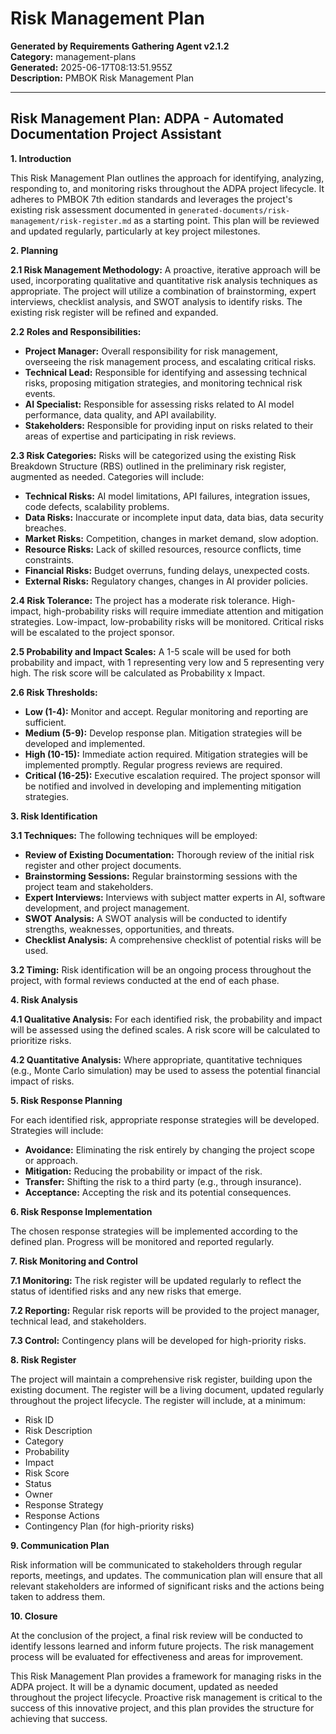 # Risk Management Plan

**Generated by Requirements Gathering Agent v2.1.2**  
**Category:** management-plans  
**Generated:** 2025-06-17T08:13:51.955Z  
**Description:** PMBOK Risk Management Plan

---

## Risk Management Plan: ADPA - Automated Documentation Project Assistant

**1. Introduction**

This Risk Management Plan outlines the approach for identifying, analyzing, responding to, and monitoring risks throughout the ADPA project lifecycle.  It adheres to PMBOK 7th edition standards and leverages the project's existing risk assessment documented in `generated-documents/risk-management/risk-register.md` as a starting point.  This plan will be reviewed and updated regularly, particularly at key project milestones.

**2. Planning**

**2.1 Risk Management Methodology:**  A proactive, iterative approach will be used, incorporating qualitative and quantitative risk analysis techniques as appropriate. The project will utilize a combination of brainstorming, expert interviews, checklist analysis, and SWOT analysis to identify risks.  The existing risk register will be refined and expanded.

**2.2 Roles and Responsibilities:**

* **Project Manager:** Overall responsibility for risk management, overseeing the risk management process, and escalating critical risks.
* **Technical Lead:** Responsible for identifying and assessing technical risks, proposing mitigation strategies, and monitoring technical risk events.
* **AI Specialist:** Responsible for assessing risks related to AI model performance, data quality, and API availability.
* **Stakeholders:** Responsible for providing input on risks related to their areas of expertise and participating in risk reviews.

**2.3 Risk Categories:**  Risks will be categorized using the existing Risk Breakdown Structure (RBS) outlined in the preliminary risk register, augmented as needed.  Categories will include:

* **Technical Risks:**  AI model limitations, API failures, integration issues, code defects, scalability problems.
* **Data Risks:** Inaccurate or incomplete input data, data bias, data security breaches.
* **Market Risks:**  Competition, changes in market demand, slow adoption.
* **Resource Risks:**  Lack of skilled resources, resource conflicts, time constraints.
* **Financial Risks:**  Budget overruns, funding delays, unexpected costs.
* **External Risks:** Regulatory changes, changes in AI provider policies.

**2.4 Risk Tolerance:** The project has a moderate risk tolerance. High-impact, high-probability risks will require immediate attention and mitigation strategies.  Low-impact, low-probability risks will be monitored.  Critical risks will be escalated to the project sponsor.

**2.5 Probability and Impact Scales:**  A 1-5 scale will be used for both probability and impact, with 1 representing very low and 5 representing very high.  The risk score will be calculated as Probability x Impact.

**2.6 Risk Thresholds:**

* **Low (1-4):** Monitor and accept.  Regular monitoring and reporting are sufficient.
* **Medium (5-9):** Develop response plan.  Mitigation strategies will be developed and implemented.
* **High (10-15):** Immediate action required.  Mitigation strategies will be implemented promptly.  Regular progress reviews are required.
* **Critical (16-25):** Executive escalation required.  The project sponsor will be notified and involved in developing and implementing mitigation strategies.

**3. Risk Identification**

**3.1 Techniques:**  The following techniques will be employed:

* **Review of Existing Documentation:** Thorough review of the initial risk register and other project documents.
* **Brainstorming Sessions:** Regular brainstorming sessions with the project team and stakeholders.
* **Expert Interviews:** Interviews with subject matter experts in AI, software development, and project management.
* **SWOT Analysis:**  A SWOT analysis will be conducted to identify strengths, weaknesses, opportunities, and threats.
* **Checklist Analysis:** A comprehensive checklist of potential risks will be used.

**3.2 Timing:** Risk identification will be an ongoing process throughout the project, with formal reviews conducted at the end of each phase.

**4. Risk Analysis**

**4.1 Qualitative Analysis:**  For each identified risk, the probability and impact will be assessed using the defined scales.  A risk score will be calculated to prioritize risks.

**4.2 Quantitative Analysis:**  Where appropriate, quantitative techniques (e.g., Monte Carlo simulation) may be used to assess the potential financial impact of risks.

**5. Risk Response Planning**

For each identified risk, appropriate response strategies will be developed.  Strategies will include:

* **Avoidance:**  Eliminating the risk entirely by changing the project scope or approach.
* **Mitigation:** Reducing the probability or impact of the risk.
* **Transfer:** Shifting the risk to a third party (e.g., through insurance).
* **Acceptance:** Accepting the risk and its potential consequences.

**6. Risk Response Implementation**

The chosen response strategies will be implemented according to the defined plan.  Progress will be monitored and reported regularly.

**7. Risk Monitoring and Control**

**7.1 Monitoring:** The risk register will be updated regularly to reflect the status of identified risks and any new risks that emerge.

**7.2 Reporting:**  Regular risk reports will be provided to the project manager, technical lead, and stakeholders.

**7.3 Control:**  Contingency plans will be developed for high-priority risks.

**8. Risk Register**

The project will maintain a comprehensive risk register, building upon the existing document.  The register will be a living document, updated regularly throughout the project lifecycle.  The register will include, at a minimum:

* Risk ID
* Risk Description
* Category
* Probability
* Impact
* Risk Score
* Status
* Owner
* Response Strategy
* Response Actions
* Contingency Plan (for high-priority risks)

**9.  Communication Plan**

Risk information will be communicated to stakeholders through regular reports, meetings, and updates.  The communication plan will ensure that all relevant stakeholders are informed of significant risks and the actions being taken to address them.

**10.  Closure**

At the conclusion of the project, a final risk review will be conducted to identify lessons learned and inform future projects.  The risk management process will be evaluated for effectiveness and areas for improvement.


This Risk Management Plan provides a framework for managing risks in the ADPA project.  It will be a dynamic document, updated as needed throughout the project lifecycle.  Proactive risk management is critical to the success of this innovative project, and this plan provides the structure for achieving that success.
